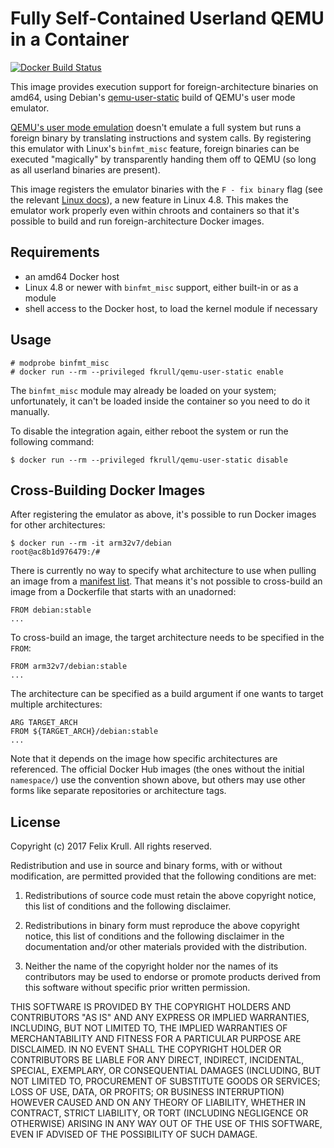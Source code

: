 # Fully Self-Contained Userland QEMU in a Container
[![Docker Build Status](https://img.shields.io/docker/build/fkrull/qemu-user-static.svg?style=flat-square)](https://hub.docker.com/r/fkrull/qemu-user-static/)

This image provides execution support for foreign-architecture binaries on
amd64, using Debian's
[qemu-user-static](https://packages.debian.org/sid/qemu-user-static) build of
QEMU's user mode emulator.

[QEMU's user mode emulation](https://qemu.weilnetz.de/doc/qemu-doc.html#QEMU-User-space-emulator)
doesn't emulate a full system but runs a foreign binary by translating
instructions and system calls. By registering this emulator with Linux's
`binfmt_misc` feature, foreign binaries can be executed "magically" by
transparently handing them off to QEMU (so long as all userland binaries are
present).

This image registers the emulator binaries with the `F - fix binary` flag (see
the relevant
[Linux docs](https://www.kernel.org/doc/html/latest/admin-guide/binfmt-misc.html)),
a new feature in Linux 4.8. This makes the emulator work properly even within
chroots and containers so that it's possible to build and run
foreign-architecture Docker images.

## Requirements
* an amd64 Docker host
* Linux 4.8 or newer with `binfmt_misc` support, either built-in or as a module
* shell access to the Docker host, to load the kernel module if necessary

## Usage
```
# modprobe binfmt_misc
# docker run --rm --privileged fkrull/qemu-user-static enable
```

The `binfmt_misc` module may already be loaded on your system; unfortunately, it
can't be loaded inside the container so you need to do it manually.

To disable the integration again, either reboot the system or run the following
command:
```
$ docker run --rm --privileged fkrull/qemu-user-static disable
```

## Cross-Building Docker Images
After registering the emulator as above, it's possible to run Docker images for
other architectures:
```
$ docker run --rm -it arm32v7/debian
root@ac8b1d976479:/#
```

There is currently no way to specify what architecture to use when pulling an
image from a
[manifest list](https://blog.docker.com/2017/09/docker-official-images-now-multi-platform/).
That means it's not possible to cross-build an image from a Dockerfile that
starts with an unadorned:
```
FROM debian:stable
...
```

To cross-build an image, the target architecture needs to be specified in the
`FROM`:
```
FROM arm32v7/debian:stable
...
```

The architecture can be specified as a build argument if one wants to target
multiple architectures:
```
ARG TARGET_ARCH
FROM ${TARGET_ARCH}/debian:stable
...
```

Note that it depends on the image how specific architectures are referenced. The
official Docker Hub images (the ones without the initial `namespace/`) use the
convention shown above, but others may use other forms like separate
repositories or architecture tags.

## License
Copyright (c) 2017 Felix Krull. All rights reserved.

Redistribution and use in source and binary forms, with or without
modification, are permitted provided that the following conditions are met:

1. Redistributions of source code must retain the above copyright notice, this
list of conditions and the following disclaimer.

2. Redistributions in binary form must reproduce the above copyright notice,
this list of conditions and the following disclaimer in the documentation
and/or other materials provided with the distribution.

3. Neither the name of the copyright holder nor the names of its contributors
may be used to endorse or promote products derived from this software without
specific prior written permission.

THIS SOFTWARE IS PROVIDED BY THE COPYRIGHT HOLDERS AND CONTRIBUTORS "AS IS" AND
ANY EXPRESS OR IMPLIED WARRANTIES, INCLUDING, BUT NOT LIMITED TO, THE IMPLIED
WARRANTIES OF MERCHANTABILITY AND FITNESS FOR A PARTICULAR PURPOSE ARE
DISCLAIMED. IN NO EVENT SHALL THE COPYRIGHT HOLDER OR CONTRIBUTORS BE LIABLE
FOR ANY DIRECT, INDIRECT, INCIDENTAL, SPECIAL, EXEMPLARY, OR CONSEQUENTIAL
DAMAGES (INCLUDING, BUT NOT LIMITED TO, PROCUREMENT OF SUBSTITUTE GOODS OR
SERVICES; LOSS OF USE, DATA, OR PROFITS; OR BUSINESS INTERRUPTION) HOWEVER
CAUSED AND ON ANY THEORY OF LIABILITY, WHETHER IN CONTRACT, STRICT LIABILITY,
OR TORT (INCLUDING NEGLIGENCE OR OTHERWISE) ARISING IN ANY WAY OUT OF THE USE
OF THIS SOFTWARE, EVEN IF ADVISED OF THE POSSIBILITY OF SUCH DAMAGE.
